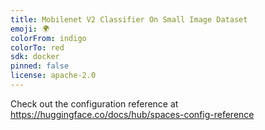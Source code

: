 ```yaml
---
title: Mobilenet V2 Classifier On Small Image Dataset
emoji: 🌍
colorFrom: indigo
colorTo: red
sdk: docker
pinned: false
license: apache-2.0
---
```


Check out the configuration reference at https://huggingface.co/docs/hub/spaces-config-reference
